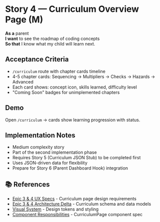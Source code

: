 # Story 4 — Curriculum Overview Page (M)

**As a** parent  
**I want** to see the roadmap of coding concepts  
**So that** I know what my child will learn next.

## Acceptance Criteria

* `/curriculum` route with chapter cards timeline
* 4-5 chapter cards: Sequencing → Multipliers → Checks → Hazards → Advanced
* Each card shows: concept icon, skills learned, difficulty level
* "Coming Soon" badges for unimplemented chapters

## Demo

Open `/curriculum` → cards show learning progression with status.

## Implementation Notes

- Medium complexity story
- Part of the second implementation phase
- Requires Story 5 (Curriculum JSON Stub) to be completed first
- Uses JSON-driven data for flexibility
- Prepare for Story 6 (Parent Dashboard Hook) integration

## 📚 References

- [Epic 3 & 4 UX Specs](../../../../frontend-specs/eic-3&4.md) - Curriculum page design requirements
- [Epic 3 & 4 Architecture Delta](../../../../architecture/epic3&4-delta.md) - Curriculum schema and data models
- [Visual System](../../../../frontend-specs/3-visual-system.md) - Design tokens and styling
- [Component Responsibilities](../../../../architecture/2-components-responsibilities.md) - CurriculumPage component spec
